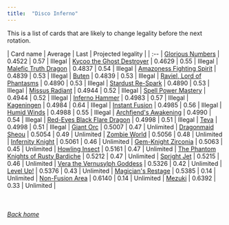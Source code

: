 ```yaml
---
title:  "Disco Inferno"
---
```


This is a list of cards that are likely to change legality before the next rotation.

| Card name | Average | Last | Projected legality |
| :-- |
[Glorious Numbers](https://db.ygoprodeck.com/card/?search=Glorious%20Numbers) | 0.4522 | 0.57 | Illegal |
[Kycoo the Ghost Destroyer](https://db.ygoprodeck.com/card/?search=Kycoo%20the%20Ghost%20Destroyer) | 0.4629 | 0.55 | Illegal |
[Malefic Truth Dragon](https://db.ygoprodeck.com/card/?search=Malefic%20Truth%20Dragon) | 0.4837 | 0.54 | Illegal |
[Amazoness Fighting Spirit](https://db.ygoprodeck.com/card/?search=Amazoness%20Fighting%20Spirit) | 0.4839 | 0.53 | Illegal |
[Buten](https://db.ygoprodeck.com/card/?search=Buten) | 0.4839 | 0.53 | Illegal |
[Raviel, Lord of Phantasms](https://db.ygoprodeck.com/card/?search=Raviel,%20Lord%20of%20Phantasms) | 0.4890 | 0.53 | Illegal |
[Stardust Re-Spark](https://db.ygoprodeck.com/card/?search=Stardust%20Re-Spark) | 0.4890 | 0.53 | Illegal |
[Missus Radiant](https://db.ygoprodeck.com/card/?search=Missus%20Radiant) | 0.4944 | 0.52 | Illegal |
[Spell Power Mastery](https://db.ygoprodeck.com/card/?search=Spell%20Power%20Mastery) | 0.4944 | 0.52 | Illegal |
[Inferno Hammer](https://db.ygoprodeck.com/card/?search=Inferno%20Hammer) | 0.4983 | 0.57 | Illegal |
[Kageningen](https://db.ygoprodeck.com/card/?search=Kageningen) | 0.4984 | 0.64 | Illegal |
[Instant Fusion](https://db.ygoprodeck.com/card/?search=Instant%20Fusion) | 0.4985 | 0.56 | Illegal |
[Humid Winds](https://db.ygoprodeck.com/card/?search=Humid%20Winds) | 0.4988 | 0.55 | Illegal |
[Archfiend's Awakening](https://db.ygoprodeck.com/card/?search=Archfiend's%20Awakening) | 0.4990 | 0.54 | Illegal |
[Red-Eyes Black Flare Dragon](https://db.ygoprodeck.com/card/?search=Red-Eyes%20Black%20Flare%20Dragon) | 0.4998 | 0.51 | Illegal |
[Teva](https://db.ygoprodeck.com/card/?search=Teva) | 0.4998 | 0.51 | Illegal |
[Giant Orc](https://db.ygoprodeck.com/card/?search=Giant%20Orc) | 0.5007 | 0.47 | Unlimited |
[Dragonmaid Sheou](https://db.ygoprodeck.com/card/?search=Dragonmaid%20Sheou) | 0.5054 | 0.49 | Unlimited |
[Zombie World](https://db.ygoprodeck.com/card/?search=Zombie%20World) | 0.5056 | 0.48 | Unlimited |
[Infernity Knight](https://db.ygoprodeck.com/card/?search=Infernity%20Knight) | 0.5061 | 0.46 | Unlimited |
[Gem-Knight Zirconia](https://db.ygoprodeck.com/card/?search=Gem-Knight%20Zirconia) | 0.5063 | 0.45 | Unlimited |
[Howling Insect](https://db.ygoprodeck.com/card/?search=Howling%20Insect) | 0.5161 | 0.47 | Unlimited |
[The Phantom Knights of Rusty Bardiche](https://db.ygoprodeck.com/card/?search=The%20Phantom%20Knights%20of%20Rusty%20Bardiche) | 0.5212 | 0.47 | Unlimited |
[Spright Jet](https://db.ygoprodeck.com/card/?search=Spright%20Jet) | 0.5215 | 0.46 | Unlimited |
[Vera the Vernusylph Goddess](https://db.ygoprodeck.com/card/?search=Vera%20the%20Vernusylph%20Goddess) | 0.5326 | 0.42 | Unlimited |
[Level Up!](https://db.ygoprodeck.com/card/?search=Level%20Up!) | 0.5376 | 0.43 | Unlimited |
[Magician's Restage](https://db.ygoprodeck.com/card/?search=Magician's%20Restage) | 0.5385 | 0.14 | Unlimited |
[Non-Fusion Area](https://db.ygoprodeck.com/card/?search=Non-Fusion%20Area) | 0.6140 | 0.14 | Unlimited |
[Mezuki](https://db.ygoprodeck.com/card/?search=Mezuki) | 0.6392 | 0.33 | Unlimited |

<br>

###### [Back home](index)
